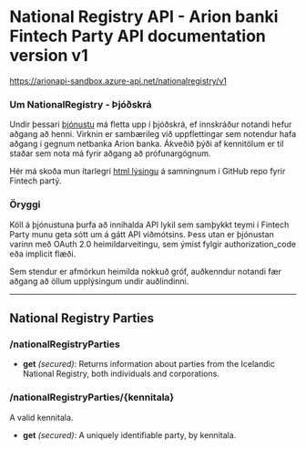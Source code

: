 ﻿# National Registry API - Arion banki Fintech Party API documentation version v1
https://arionapi-sandbox.azure-api.net/nationalregistry/v1

### Um NationalRegistry - Þjóðskrá
Undir þessari [þjónustu](/ "e. resource, gæti verið þýtt is. auðlind\viðfang") má fletta upp í þjóðskrá, ef innskráður notandi hefur aðgang að henni. Virknin er sambærileg við uppflettingar sem notendur hafa aðgang í gegnum netbanka Arion banka. Ákveðið þýði af kennitölum er til staðar sem nota má fyrir aðgang að prófunargögnum.
            
Hér má skoða mun ítarlegri [html lýsingu](https://rawgit.com/kristinnstefansson/intechParty201606Documentation/master/NationalRegistry/NationalRegistry.html "sjá NationalRegistry.html") á samningnum í GitHub repo fyrir Fintech partý.

### Öryggi
Köll á þjónustuna þurfa að innihalda API lykil sem samþykkt teymi í Fintech Party munu geta sótt um á gátt API viðmótsins. Þess utan er þjónustan varinn með OAuth 2.0 heimildarveitingu, sem ýmist fylgir authorization_code eða implicit flæði.

Sem stendur er afmörkun heimilda nokkuð gróf, auðkenndur notandi fær aðgang að öllum upplýsingum undir auðlindinni.      

---

## National Registry Parties

### /nationalRegistryParties

* **get** *(secured)*: Returns information about parties from the Icelandic National Registry, both individuals and corporations.

### /nationalRegistryParties/{kennitala}
A valid kennitala.

* **get** *(secured)*: A uniquely identifiable party, by kennitala.

